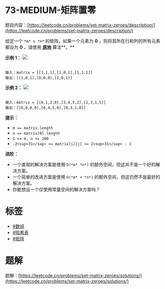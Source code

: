 # 73-MEDIUM-矩阵置零
题目内容：[https://leetcode.cn/problems/set-matrix-zeroes/description/](https://leetcode.cn/problems/set-matrix-zeroes/description/)

给定一个 `*m* x *n*` 的矩阵，如果一个元素为 **0** ，则将其所在行和列的所有元素都设为 **0** 。请使用 **[原地](http://baike.baidu.com/item/%E5%8E%9F%E5%9C%B0%E7%AE%97%E6%B3%95)** 算法**。**

**示例 1：**
![](https://assets.leetcode.com/uploads/2020/08/17/mat1.jpg)

```

输入：matrix = [[1,1,1],[1,0,1],[1,1,1]]
输出：[[1,0,1],[0,0,0],[1,0,1]]
```

**示例 2：**
![](https://assets.leetcode.com/uploads/2020/08/17/mat2.jpg)

```

输入：matrix = [[0,1,2,0],[3,4,5,2],[1,3,1,5]]
输出：[[0,0,0,0],[0,4,5,0],[0,3,1,0]]
```

**提示：**

* `m == matrix.length`
* `n == matrix[0].length`
* `1 <= m, n <= 200`
* `-2<sup>31</sup> <= matrix[i][j] <= 2<sup>31</sup> - 1`

**进阶：**

* 一个直观的解决方案是使用 `O(*m* *n*)` 的额外空间，但这并不是一个好的解决方案。
* 一个简单的改进方案是使用 `O(*m* + *n*)` 的额外空间，但这仍然不是最好的解决方案。
* 你能想出一个仅使用常量空间的解决方案吗？

# 标签
- [#数组](https://leetcode.cn/tag/array)
- [#哈希表](https://leetcode.cn/tag/hash-table)
- [#矩阵](https://leetcode.cn/tag/matrix)

# 题解
题解：[https://leetcode.cn/problems/set-matrix-zeroes/solutions/](https://leetcode.cn/problems/set-matrix-zeroes/solutions/)
